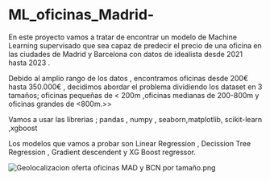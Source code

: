 # ML_oficinas_Madrid-
En este proyecto vamos a tratar de encontrar un modelo de Machine Learning supervisado que sea capaz de predecir el precio de una oficina en las ciudades de Madrid y Barcelona con datos de idealista desde 2021 hasta 2023 .

Debido al amplio rango de los datos , encontramos oficinas desde 200€ hasta 350.000€ , decidimos abordar el problema dividiendo los dataset en 3 tamaños; oficinas pequeñas de < 200m ,oficinas medianas de 200-800m y oficinas grandes de <800m.>>

Vamos a usar las librerias ; pandas , numpy , seaborn,matplotlib, scikit-learn ,xgboost

Los modelos que vamos a probar son Linear Regression , Decission Tree Regression , Gradient descendent y XG Boost regressor.


![Geolocalizacion oferta  oficinas MAD y BCN por tamaño.png](https://github.com/Noyathebridge/ML_oficinas_Madrid-/blob/main/imagenes/Geolocalizacion%20oferta%20%20oficinas%20MAD%20y%20BCN%20por%20tama%C3%B1o.png)
